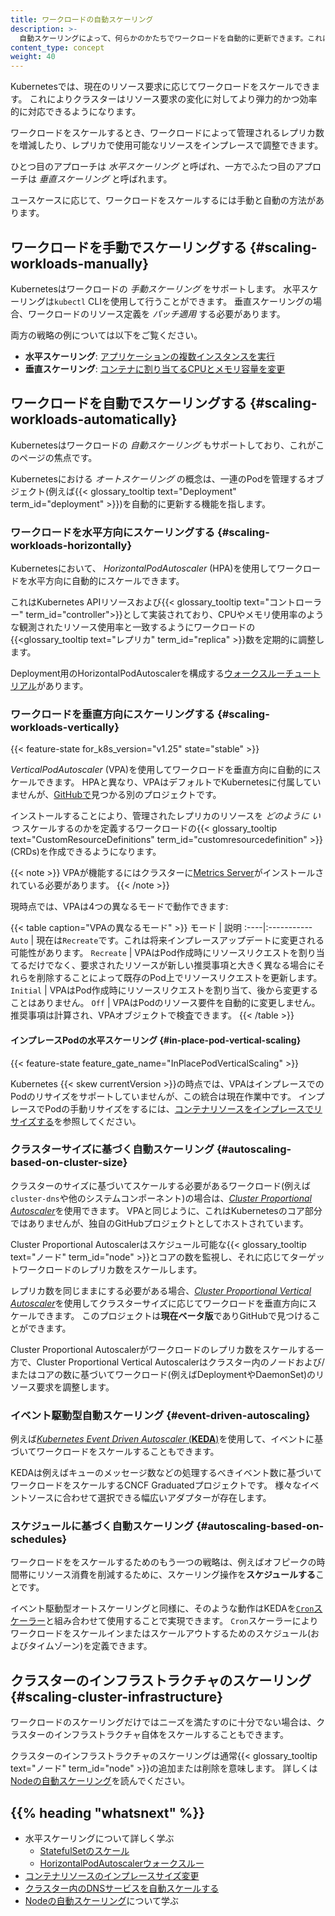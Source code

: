 ```yaml
---
title: ワークロードの自動スケーリング
description: >-
  自動スケーリングによって、何らかのかたちでワークロードを自動的に更新できます。これによりクラスターはリソース要求の変化に対してより弾力的かつ効率的に対応できるようになります。
content_type: concept
weight: 40
---
```


<!-- overview -->

Kubernetesでは、現在のリソース要求に応じてワークロードをスケールできます。
これによりクラスターはリソース要求の変化に対してより弾力的かつ効率的に対応できるようになります。

ワークロードをスケールするとき、ワークロードによって管理されるレプリカ数を増減したり、レプリカで使用可能なリソースをインプレースで調整できます。

ひとつ目のアプローチは _水平スケーリング_ と呼ばれ、一方でふたつ目のアプローチは _垂直スケーリング_ と呼ばれます。

ユースケースに応じて、ワークロードをスケールするには手動と自動の方法があります。

<!-- body -->

## ワークロードを手動でスケーリングする {#scaling-workloads-manually}

Kubernetesはワークロードの _手動スケーリング_ をサポートします。
水平スケーリングは`kubectl` CLIを使用して行うことができます。
垂直スケーリングの場合、ワークロードのリソース定義を _パッチ適用_ する必要があります。

両方の戦略の例については以下をご覧ください。

- **水平スケーリング**: [アプリケーションの複数インスタンスを実行](/ja/docs/tutorials/kubernetes-basics/scale/scale-intro/)
- **垂直スケーリング**: [コンテナに割り当てるCPUとメモリ容量を変更](/ja/docs/tasks/configure-pod-container/resize-container-resources)

## ワークロードを自動でスケーリングする {#scaling-workloads-automatically}

Kubernetesはワークロードの _自動スケーリング_ もサポートしており、これがこのページの焦点です。

Kubernetesにおける _オートスケーリング_ の概念は、一連のPodを管理するオブジェクト(例えば{{< glossary_tooltip text="Deployment" term_id="deployment" >}})を自動的に更新する機能を指します。

### ワークロードを水平方向にスケーリングする {#scaling-workloads-horizontally}

Kubernetesにおいて、 _HorizontalPodAutoscaler_ (HPA)を使用してワークロードを水平方向に自動的にスケールできます。

これはKubernetes APIリソースおよび{{< glossary_tooltip text="コントローラー" term_id="controller">}}として実装されており、CPUやメモリ使用率のような観測されたリソース使用率と一致するようにワークロードの{{<glossary_tooltip text="レプリカ" term_id="replica" >}}数を定期的に調整します。

Deployment用のHorizontalPodAutoscalerを構成する[ウォークスルーチュートリアル](/ja/docs/tasks/run-application/horizontal-pod-autoscale-walkthrough)があります。

### ワークロードを垂直方向にスケーリングする {#scaling-workloads-vertically}

{{< feature-state for_k8s_version="v1.25" state="stable" >}}

_VerticalPodAutoscaler_ (VPA)を使用してワークロードを垂直方向に自動的にスケールできます。
HPAと異なり、VPAはデフォルトでKubernetesに付属していませんが、[GitHubで](https://github.com/kubernetes/autoscaler/tree/9f87b78df0f1d6e142234bb32e8acbd71295585a/vertical-pod-autoscaler)見つかる別のプロジェクトです。

インストールすることにより、管理されたレプリカのリソースを _どのように_ _いつ_ スケールするのかを定義するワークロードの{{< glossary_tooltip text="CustomResourceDefinitions" term_id="customresourcedefinition" >}}(CRDs)を作成できるようになります。

{{< note >}}
VPAが機能するにはクラスターに[Metrics Server](https://github.com/kubernetes-sigs/metrics-server)がインストールされている必要があります。
{{< /note >}}

現時点では、VPAは4つの異なるモードで動作できます:

{{< table caption="VPAの異なるモード" >}}
モード | 説明
:----|:-----------
`Auto` | 現在は`Recreate`です。これは将来インプレースアップデートに変更される可能性があります。
`Recreate` | VPAはPod作成時にリソースリクエストを割り当てるだけでなく、要求されたリソースが新しい推奨事項と大きく異なる場合にそれらを削除することによって既存のPod上でリソースリクエストを更新します。
`Initial` | VPAはPod作成時にリソースリクエストを割り当て、後から変更することはありません。
`Off` | VPAはPodのリソース要件を自動的に変更しません。推奨事項は計算され、VPAオブジェクトで検査できます。
{{< /table >}}

#### インプレースPodの水平スケーリング {#in-place-pod-vertical-scaling}

{{< feature-state feature_gate_name="InPlacePodVerticalScaling" >}}

Kubernetes {{< skew currentVersion >}}の時点では、VPAはインプレースでのPodのリサイズをサポートしていませんが、この統合は現在作業中です。
インプレースでPodの手動リサイズをするには、[コンテナリソースをインプレースでリサイズする](/ja/docs/tasks/configure-pod-container/resize-container-resources/)を参照してください。

### クラスターサイズに基づく自動スケーリング {#autoscaling-based-on-cluster-size}

クラスターのサイズに基づいてスケールする必要があるワークロード(例えば`cluster-dns`や他のシステムコンポーネント)の場合は、[_Cluster Proportional Autoscaler_](https://github.com/kubernetes-sigs/cluster-proportional-autoscaler)を使用できます。
VPAと同じように、これはKubernetesのコア部分ではありませんが、独自のGitHubプロジェクトとしてホストされています。

Cluster Proportional Autoscalerはスケジュール可能な{{< glossary_tooltip text="ノード" term_id="node" >}}とコアの数を監視し、それに応じてターゲットワークロードのレプリカ数をスケールします。

レプリカ数を同じままにする必要がある場合、[_Cluster Proportional Vertical Autoscaler_](https://github.com/kubernetes-sigs/cluster-proportional-vertical-autoscaler)を使用してクラスターサイズに応じてワークロードを垂直方向にスケールできます。
このプロジェクトは**現在ベータ版**でありGitHubで見つけることができます。

Cluster Proportional Autoscalerがワークロードのレプリカ数をスケールする一方で、Cluster Proportional Vertical Autoscalerはクラスター内のノードおよび/またはコアの数に基づいてワークロード(例えばDeploymentやDaemonSet)のリソース要求を調整します。

### イベント駆動型自動スケーリング {#event-driven-autoscaling}

例えば[_Kubernetes Event Driven Autoscaler_
(**KEDA**)](https://keda.sh/)を使用して、イベントに基づいてワークロードをスケールすることもできます。

KEDAは例えばキューのメッセージ数などの処理するべきイベント数に基づいてワークロードをスケールするCNCF Graduatedプロジェクトです。
様々なイベントソースに合わせて選択できる幅広いアダプターが存在します。

### スケジュールに基づく自動スケーリング {#autoscaling-based-on-schedules}

ワークロードををスケールするためのもう一つの戦略は、例えばオフピークの時間帯にリソース消費を削減するために、スケーリング操作を**スケジュールする**ことです。

イベント駆動型オートスケーリングと同様に、そのような動作はKEDAを[`Cron`スケーラー](https://keda.sh/docs/latest/scalers/cron/)と組み合わせて使用することで実現できます。
`Cron`スケーラーによりワークロードをスケールインまたはスケールアウトするためのスケジュール(およびタイムゾーン)を定義できます。

## クラスターのインフラストラクチャのスケーリング {#scaling-cluster-infrastructure}

ワークロードのスケーリングだけではニーズを満たすのに十分でない場合は、クラスターのインフラストラクチャ自体をスケールすることもできます。

クラスターのインフラストラクチャのスケーリングは通常{{< glossary_tooltip text="ノード" term_id="node" >}}の追加または削除を意味します。
詳しくは[Nodeの自動スケーリング](/docs/concepts/cluster-administration/node-autoscaling/)を読んでください。

## {{% heading "whatsnext" %}}

- 水平スケーリングについて詳しく学ぶ
  - [StatefulSetのスケール](/ja/docs/tasks/run-application/scale-stateful-set/)
  - [HorizontalPodAutoscalerウォークスルー](/ja/docs/tasks/run-application/horizontal-pod-autoscale-walkthrough/)
- [コンテナリソースのインプレースサイズ変更](/ja/docs/tasks/configure-pod-container/resize-container-resources/)
- [クラスター内のDNSサービスを自動スケールする](/docs/tasks/administer-cluster/dns-horizontal-autoscaling/)
- [Nodeの自動スケーリング](/docs/concepts/cluster-administration/node-autoscaling/)について学ぶ
